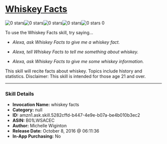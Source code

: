 # [Whiskey Facts](http://alexa.amazon.com/#skills/amzn1.ask.skill.5282cffd-b447-4e9e-b07a-be4b010b3ec2)
![0 stars](../../images/ic_star_border_black_18dp_1x.png)![0 stars](../../images/ic_star_border_black_18dp_1x.png)![0 stars](../../images/ic_star_border_black_18dp_1x.png)![0 stars](../../images/ic_star_border_black_18dp_1x.png)![0 stars](../../images/ic_star_border_black_18dp_1x.png) 0

To use the Whiskey Facts skill, try saying...

* *Alexa, ask Whiskey Facts to give me a whiskey fact.*

* *Alexa, tell Whiskey Facts to tell me something about whiskey.*

* *Alexa, ask Whiskey Facts to give me some whiskey information.*

This skill will recite facts about whiskey. Topics include history and statistics. Disclaimer: This skill is intended for those age 21 and over.

***

### Skill Details

* **Invocation Name:** whiskey facts
* **Category:** null
* **ID:** amzn1.ask.skill.5282cffd-b447-4e9e-b07a-be4b010b3ec2
* **ASIN:** B01LWSACEC
* **Author:** Michelle Wiginton
* **Release Date:** October 8, 2016 @ 06:11:36
* **In-App Purchasing:** No
